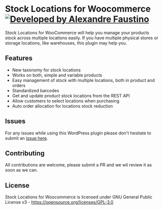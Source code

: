 # Stock Locations for Woocommerce [![Developed by Alexandre Faustino](https://img.shields.io/badge/Developed%20by-Alexandre%20Faustino-blue.svg?longCache=true&style=for-the-badge)](mailto:alexmigf@gmail.com)

Stock Locations for WooCommerce will help you manage your products stock across multiple locations easily. If you have multiple physical stores or storage locations, like warehouses, this plugin may help you.

## Features

- New taxonomy for stock locations
- Works on both, simple and variable products
- Easy management of stock with multiple locations, both in product and orders
- Standardized barcodes
- Get and update product stock locations from the REST API
- Allow customers to select locations when purchasing
- Auto order allocation for locations stock reduction

## Issues

For any issues while using this WordPress plugin please don't hesitate to submit an [issue here](https://github.com/alexmigf/stock-locations-for-woocommerce/issues/new).

## Contributing

All contributions are welcome, please submit a PR and we wil review it as soon as we can.

## License

Stock Locations for Woocommerce is licensed under GNU General Public License v3 - <https://opensource.org/licenses/GPL-3.0>
